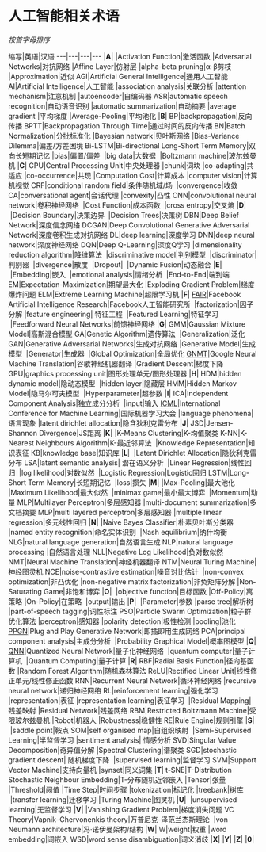 # 人工智能相关术语

*按首字母排序*

缩写|英语|汉语
---|---|---|---
  |**A**|
  |Activation Function|激活函数
  |Adversarial Networks|对抗网络
  |Affine Layer|仿射层
  |alpha-beta pruning|α-β剪枝
  |Approximation|近似
AGI|Artificial General Intelligence|通用人工智能
AI|Artificial Intelligence|人工智能
  |association analysis|关联分析
  |attention mechanism|注意机制
  |autoencoder|自编码器
ASR|automatic speech recognition|自动语音识别
  |automatic summarization|自动摘要
  |average gradient |平均梯度
  |Average-Pooling|平均池化
  |**B**|
BP|backpropagation|反向传播
BPTT|Backpropagation Through Time|通过时间的反向传播
BN|Batch Normalization|分批标准化
  |Bayesian network|贝叶斯网络
  |Bias-Variance Dilemma|偏差/方差困境
Bi-LSTM|Bi-directional Long-Short Term Memory|双向长短期记忆
  |bias|偏置/偏差
  |big data|大数据
  |Boltzmann machine|玻尔兹曼机
  |**C**|
CPU|Central Processing Unit|中央处理器
  |chunk|词块
  |co-adapting|共适应
  |co-occurrence|共现
  |Computation Cost|计算成本
  |computer vision|计算机视觉
CRF|conditional random field|条件随机域/场
  |convergence|收敛
CA|conversational agent|会话代理
  |convexity|凸性
CNN|convolutional neural network|卷积神经网络
  |Cost Function|成本函数
  |cross entropy|交叉熵
  |**D**|
  |Decision Boundary|决策边界
  |Decision Trees|决策树
DBN|Deep Belief Network|深度信念网络
DCGAN|Deep Convolutional Generative Adversarial Network|深度卷积生成对抗网络
DL|deep learning|深度学习
DNN|deep neural network|深度神经网络
DQN|Deep Q-Learning|深度Q学习
  |dimensionality reduction algorithm|降维算法
  |discriminative model|判别模型
  |discriminator|判别器
  |divergence|散度
  |Dropout|
  |Dynamic Fusion|动态融合
  |**E**|
  |Embedding|嵌入
  |emotional analysis|情绪分析
  |End-to-End|端到端
EM|Expectation-Maximization|期望最大化
  |Exploding Gradient Problem|梯度爆炸问题
ELM|Extreme Learning Machine|超限学习机
  |**F**|
[FAIR](https://research.facebook.com/ai)|Facebook Artificial Intelligence Research|Facebook人工智能研究所
  |factorization|因子分解
  |feature engineering| 特征工程
  |Featured Learning|特征学习
  |Feedforward Neural Networks|前馈神经网络
  |**G**|
GMM|Gaussian Mixture Model|高斯混合模型
GA|Genetic Algorithm|遗传算法
  |Generalization|泛化
GAN|Generative Adversarial Networks|生成对抗网络
  |Generative Model|生成模型
  |Generator|生成器
  |Global Optimization|全局优化
[GNMT](https://arxiv.org/abs/1609.08144)|Google Neural Machine Translation|谷歌神经机器翻译
  |Gradient Descent|梯度下降
GPU|graphics processing unit|图形处理单元/图形处理器
  |**H**|
HDM|hidden dynamic model|隐动态模型
  |hidden layer|隐藏层
HMM|Hidden Markov Model|隐马尔可夫模型
  |Hyperparameter|超参数
  |**I**|
ICA|Independent Component Analysis|独立成分分析
  |input|输入
[ICML](http://icml.cc/)|International Conference for Machine Learning|国际机器学习大会
  |language phenomena|语言现象
  |latent dirichlet allocation|隐含狄利克雷分布
  |**J**|
JSD|Jensen-Shannon Divergence|JS距离
  |**K**|
  |K-Means Clustering|K-均值聚类
K-NN|K-Nearest Neighbours Algorithm|K-最近邻算法
  |Knowledge Representation|知识表征
KB|knowledge base|知识库
  |**L**|
  |Latent Dirichlet Allocation|隐狄利克雷分布
LSA|latent semantic analysis| 潜在语义分析
  |Linear Regression|线性回归
  |log likelihood|对数似然
  |Logistic Regression|Logistic回归
LSTM|Long-Short Term Memory|长短期记忆
  |loss|损失
  |**M**|
  |Max-Pooling|最大池化
  |Maximum Likelihood|最大似然
  |minimax game|最小最大博弈
  |Momentum|动量
MLP|Multilayer Perceptron|多层感知器
  |multi-document summarization|多文档摘要
MLP|multi layered perceptron|多层感知器
  |multiple linear regression|多元线性回归
  |**N**|
  |Naive Bayes Classifier|朴素贝叶斯分类器
  |named entity recognition|命名实体识别
  |Nash equilibrium|纳什均衡
NLG|natural language generation|自然语言生成
NLP|natural language processing	|自然语言处理
NLL|Negative Log Likelihood|负对数似然
NMT|Neural Machine Translation|神经机器翻译
NTM|Neural Turing Machine|神经图灵机
NCE|noise-contrastive estimation|噪音对比估计
  |non-convex optimization|非凸优化
  |non-negative matrix factorization|非负矩阵分解
  |Non-Saturating Game|非饱和博弈
  |**O**|
  |objective function|目标函数
  |Off-Policy|离策略
  |On-Policy|在策略
  |output|输出
  |**P**|
  |Parameter|参数
  |parse tree|解析树
  |part-of-speech tagging|词性标注
PSO|Particle Swarm Optimization|粒子群优化算法
  |perceptron|感知器
  |polarity detection|极性检测
  |pooling|池化
[PPGN](https://arxiv.org/abs/1612.00005)|Plug and Play Generative Network|即插即用生成网络
PCA|principal component analysis|主成分分析
  |Probability Graphical Model|概率图模型
  |**Q**|
[QNN](https://arxiv.org/abs/1609.07061)|Quantized Neural Network|量子化神经网络
  |quantum computer|量子计算机
  |Quantum Computing|量子计算
  |**R**|
RBF|Radial Basis Function|径向基函数
  |Random Forest Algorithm|随机森林算法
ReLU|Rectified Linear Unit|线性修正单元/线性修正函数
RNN|Recurrent Neural Network|循环神经网络
  |recursive neural network|递归神经网络
RL|reinforcement learning|强化学习
  |representation|表征
  |representation learning|表征学习
  |Residual Mapping|残差映射
  |Residual Network|残差网络
RBM|Restricted Boltzmann Machine|受限玻尔兹曼机
  |Robot|机器人
  |Robustness|稳健性
RE|Rule Engine|规则引擎
  |**S**|
  |saddle point|鞍点
SOM|self organised map|自组织映射
  |Semi-Supervised Learning|半监督学习
  |sentiment analysis| 情感分析
SVD|Singular Value Decomposition|奇异值分解
  |Spectral Clustering|谱聚类
SGD|stochastic gradient descent| 随机梯度下降
  |supervised learning|监督学习
SVM|Support Vector Machine|支持向量机
  |synset|同义词集
  |**T**|
t-SNE|T-Distribution Stochastic Neighbour Embedding|T-分布随机近邻嵌入
  |Tensor|张量
  |Threshold|阙值
  |Time Step|时间步骤
  |tokenization|标记化
  |treebank|树库
  |transfer learning|迁移学习
  |Turing Machine|图灵机
  |**U**|
  |unsupervised learning|无监督学习
  |**V**|
  |Vanishing Gradient Problem|梯度消失问题
VC Theory|Vapnik–Chervonenkis theory|万普尼克-泽范兰杰斯理论
  |von Neumann architecture|冯·诺伊曼架构/结构
  |**W**|
W|weight|权重
  |word embedding|词嵌入
WSD|word sense disambiguation|词义消歧
  |**X**|
  |**Y**|
  |**Z**|
  |**0**|
